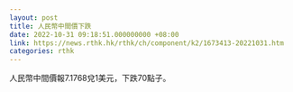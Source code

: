 ```yaml
---
layout: post
title: 人民幣中間價下跌
date: 2022-10-31 09:18:51.000000000 +08:00
link: https://news.rthk.hk/rthk/ch/component/k2/1673413-20221031.htm
categories: rthk
---
```


人民幣中間價報7.1768兌1美元，下跌70點子。

